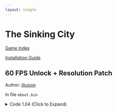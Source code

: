 ```yaml
---
layout: single
---
```


# The Sinking City

[Game Index](/patch/#ps4)

[Installation Guide](/install-instructions/)

## 60 FPS Unlock + Resolution Patch

Author: [illusion](https://twitter.com/illusion0002)

In file `eboot.bin`

<details>
<summary>Code 1.04 (Click to Expand)</summary>

{% highlight yml %}
- game: "The Sinking City"
  app_ver: "01.04"
  patch_ver: "1.0"
  name: "Resolution Patch"
  author: "illusion"
  note:
  arch: generic_orbis
  enabled: False # Todo: move this to a separate file
  patch_list:
        - [ bytes, 0x2204E3A, "48 E8 31 14 6D 00" ]
        - [ bytes, 0x2204706, "E8 76 1B 6D 00" ]
        - [ bytes, 0x28D6270, "CC 41 C7 04 8E 00 00 86 42 C4 C1 7A 10 04 8E EB 0D C7 44 21 04 55 55 85 41 C5 FA 10 61 04 C3" ]
        # Need to hardcode frametime to 16.67ms otherwise
        # Dynamic res will lock to 33.33ms
        # 00 00 86 42 # 67.0f
        # 55 55 85 41 # 16.67f
{% endhighlight %}

</details>
